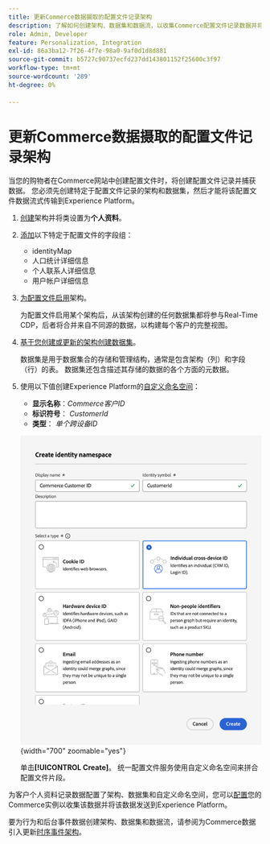 ```yaml
---
title: 更新Commerce数据摄取的配置文件记录架构
description: 了解如何创建架构、数据集和数据流，以收集Commerce配置文件记录数据并将其发送到Experience Platform。
role: Admin, Developer
feature: Personalization, Integration
exl-id: 86a3ba12-7f26-4f7e-98a0-9af0d1d8d881
source-git-commit: b5727c90737ecfd237dd143801152f25600c3f97
workflow-type: tm+mt
source-wordcount: '289'
ht-degree: 0%

---
```


# 更新Commerce数据摄取的配置文件记录架构

当您的购物者在Commerce网站中创建配置文件时，将创建配置文件记录并捕获数据。 您必须先创建特定于配置文件记录的架构和数据集，然后才能将该配置文件数据流式传输到Experience Platform。

1. [创建](https://experienceleague.adobe.com/en/docs/experience-platform/xdm/ui/resources/schemas)架构并将类设置为&#x200B;**个人资料**。

1. [添加](https://experienceleague.adobe.com/en/docs/experience-platform/xdm/ui/resources/schemas)以下特定于配置文件的字段组：

   - identityMap
   - 人口统计详细信息
   - 个人联系人详细信息
   - 用户帐户详细信息

1. [为配置文件启用](https://experienceleague.adobe.com/en/docs/experience-platform/xdm/ui/resources/schemas)架构。

   为配置文件启用某个架构后，从该架构创建的任何数据集都将参与Real-Time CDP，后者将合并来自不同源的数据，以构建每个客户的完整视图。

1. [基于您创建或更新的架构创建数据集](https://experienceleague.adobe.com/en/docs/platform-learn/implement-mobile-sdk/experience-cloud/platform)。

   数据集是用于数据集合的存储和管理结构，通常是包含架构（列）和字段（行）的表。 数据集还包含描述其存储的数据的各个方面的元数据。

1. 使用以下值创建Experience Platform的[自定义命名空间](https://experienceleague.adobe.com/en/docs/experience-platform/identity/features/namespaces#create-namespaces)：

   - **显示名称**：_Commerce客户ID_
   - **标识符号**： _CustomerId_
   - **类型**： _单个跨设备ID_

   ![创建自定义命名空间](assets/custom-namespace.png){width="700" zoomable="yes"}

   单击&#x200B;**[!UICONTROL Create]**。 统一配置文件服务使用自定义命名空间来拼合配置文件片段。

为客户个人资料记录数据配置了架构、数据集和自定义命名空间，您可以[配置](connect-data.md#data-collection)您的Commerce实例以收集该数据并将该数据发送到Experience Platform。

要为行为和后台事件数据创建架构、数据集和数据流，请参阅为Commerce数据引入更新[时序事件架构](update-xdm.md)。
